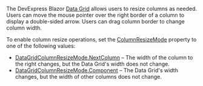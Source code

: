 The DevExpress Blazor [Data Grid](https://docs.devexpress.com/Blazor/DevExpress.Blazor.DxDataGrid-1) allows users to resize columns as needed. Users can move the mouse pointer over the right border of a column to display a double-sided arrow. Users can drag column border to change column width.

To enable column resize operations, set the [ColumnResizeMode](https://docs.devexpress.com/Blazor/DevExpress.Blazor.DxDataGrid-1.ColumnResizeMode) property to one of the following values:

*   [DataGridColumnResizeMode.NextColumn](https://docs.devexpress.com/Blazor/DevExpress.Blazor.DataGridColumnResizeMode) – The width of the column to the right changes, but the Data Grid's width does not change.
*   [DataGridColumnResizeMode.Component](https://docs.devexpress.com/Blazor/DevExpress.Blazor.DataGridColumnResizeMode) – The Data Grid's width changes, but the width of other columns does not change.
